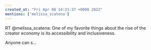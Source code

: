 ```yaml
---
created_at: "Fri Apr 08 14:21:37 +0000 2022"
mentions: ['melissa_scatena']
---
```


RT @melissa_scatena: One of my favorite things about the rise of the creator economy is its accessibility and inclusiveness. 

Anyone can s…